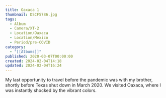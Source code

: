 ```yaml
---
title: Oaxaca 1
thumbnail: DSCF5786.jpg
tags:
  - Album
  - Camera/XT-2
  - Location/Oaxaca
  - Location/Mexico
  - Period/pre-COVID
category:
  - "[[Albums]]"
published: 2020-03-07T00:00:00
created: 2024-02-04T14:18
updated: 2024-02-04T16:24
---
```

My last opportunity to travel before the pandemic was with my brother, shortly before Texas shut down in March 2020. We visited Oaxaca, where I was instantly shocked by the vibrant colors.
